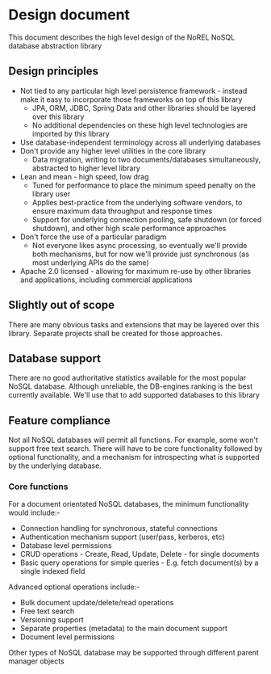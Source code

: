 # Design document

This document describes the high level design of the NoREL NoSQL database abstraction library

## Design principles

- Not tied to any particular high level persistence framework - instead make it easy to incorporate those frameworks on top of this library
  - JPA, ORM, JDBC, Spring Data and other libraries should be layered over this library
  - No additional dependencies on these high level technologies are imported by this library
- Use database-independent terminology across all underlying databases
- Don't provide any higher level utilities in the core library
  - Data migration, writing to two documents/databases simultaneously, abstracted to higher level library
- Lean and mean - high speed, low drag
  - Tuned for performance to place the minimum speed penalty on the library user
  - Applies best-practice from the underlying software vendors, to ensure maximum data throughput and response times
  - Support for underlying connection pooling, safe shutdown (or forced shutdown), and other high scale performance approaches
- Don't force the use of a particular paradigm
  - Not everyone likes async processing, so eventually we'll provide both mechanisms, but for now we'll provide just synchronous (as most underlying APIs do the same)
- Apache 2.0 licensed - allowing for maximum re-use by other libraries and applications, including commercial applications

## Slightly out of scope

There are many obvious tasks and extensions that may be layered over this library. Separate projects shall be created for those approaches.

## Database support

There are no good authoritative statistics available for the most popular NoSQL database. Although unreliable, the DB-engines ranking
is the best currently available. We'll use that to add supported databases to this library

## Feature compliance

Not all NoSQL databases will permit all functions. For example, some won't support free text search. There will have to be core
functionality followed by optional functionality, and a mechanism for introspecting what is supported by the underlying database.

### Core functions

For a document orientated NoSQL databases, the minimum functionality would include:-

- Connection handling for synchronous, stateful connections
- Authentication mechanism support (user/pass, kerberos, etc)
- Database level permissions
- CRUD operations - Create, Read, Update, Delete - for single documents
- Basic query operations for simple queries - E.g. fetch document(s) by a single indexed field

Advanced optional operations include:-

- Bulk document update/delete/read operations
- Free text search
- Versioning support
- Separate properties (metadata) to the main document support
- Document level permissions

Other types of NoSQL database may be supported through different parent manager objects